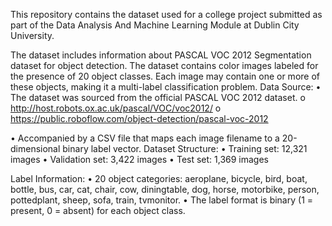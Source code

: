 This repository contains the dataset used for a college project submitted as part of the Data Analysis And Machine Learning Module at Dublin City University.

The dataset includes information about PASCAL VOC 2012 Segmentation dataset for object detection. The dataset contains color images labeled for the presence of 20 object classes. 
Each image may contain one or more of these objects, making it a multi-label classification problem.
Data Source:
•	The dataset was sourced from the official PASCAL VOC 2012 dataset.
o	http://host.robots.ox.ac.uk/pascal/VOC/voc2012/
o	https://public.roboflow.com/object-detection/pascal-voc-2012

•	Accompanied by a CSV file that maps each image filename to a 20-dimensional binary label vector.
Dataset Structure:
•	Training set: 12,321 images
•	Validation set: 3,422 images
•	Test set: 1,369 images

Label Information:
•	20 object categories: aeroplane, bicycle, bird, boat, bottle, bus, car, cat, chair, cow, diningtable, dog, horse, motorbike, person, pottedplant, sheep, sofa, train, tvmonitor.
•	The label format is binary (1 = present, 0 = absent) for each object class.
